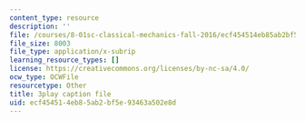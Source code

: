 ```yaml
---
content_type: resource
description: ''
file: /courses/8-01sc-classical-mechanics-fall-2016/ecf454514eb85ab2bf5e93463a502e8d_0QF_uCgZW4Y.vtt
file_size: 8003
file_type: application/x-subrip
learning_resource_types: []
license: https://creativecommons.org/licenses/by-nc-sa/4.0/
ocw_type: OCWFile
resourcetype: Other
title: 3play caption file
uid: ecf45451-4eb8-5ab2-bf5e-93463a502e8d
---
```

